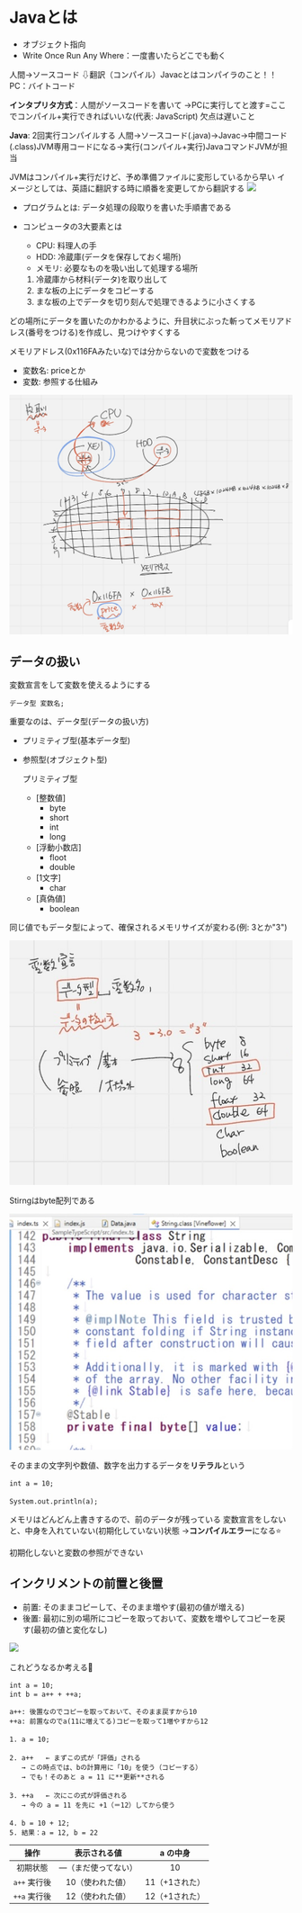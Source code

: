 # Javaとは
- オブジェクト指向
- Write Once Run Any Where：一度書いたらどこでも動く

人間->ソースコード
⇩翻訳（コンパイル）Javacとはコンパイラのこと！！
PC：バイトコード

**インタプリタ方式**：人間がソースコードを書いて
->PCに実行してと渡す=ここでコンパイル+実行できればいいな(代表: JavaScript)
欠点は遅いこと

**Java**: 2回実行コンパイルする
人間->ソースコード(.java)->Javac->中間コード(.class)JVM専用コードになる->実行(コンパイル+実行)JavaコマンドJVMが担当

JVMはコンパイル+実行だけど、予め準備ファイルに変形しているから早い
イメージとしては、英語に翻訳する時に順番を変更してから翻訳する
![](../images/1−1.jpeg)

- プログラムとは: データ処理の段取りを書いた手順書である
- コンピュータの3大要素とは
  - CPU: 料理人の手
  - HDD: 冷蔵庫(データを保存しておく場所)
  - メモリ: 必要なものを吸い出して処理する場所
  
  1. 冷蔵庫から材料(データ)を取り出して
  2. まな板の上にデータをコピーする
  3. まな板の上でデータを切り刻んで処理できるように小さくする

どの場所にデータを置いたのかわかるように、升目状にぶった斬ってメモリアドレス(番号をつける)を作成し、見つけやすくする

メモリアドレス(0x116FAみたいな)では分からないので変数をつける
- 変数名: priceとか
- 変数: 参照する仕組み

![](../images/1-2.jpeg)


## データの扱い
変数宣言をして変数を使えるようにする
```
データ型 変数名;
```

重要なのは、データ型(データの扱い方)

- プリミティブ型(基本データ型)
- 参照型(オブジェクト型)

    プリミティブ型
   - [整数値]
     - byte
     - short
     - int 
     - long
   - [浮動小数店]
     - floot
     - double
   - [1文字]
     - char
   - [真偽値]
     - boolean
  
同じ値でもデータ型によって、確保されるメモリサイズが変わる(例: 3とか"3")

![](../images/1-3.jpeg)

Stirngはbyte配列である

![](../images/1-4.jpeg)

そのままの文字列や数値、数字を出力するデータを**リテラル**という

```
int a = 10;

System.out.println(a);
```

メモリはどんどん上書きするので、前のデータが残っている
変数宣言をしないと、中身を入れていない(初期化していない)状態
->**コンパイルエラー**になる⭐️

初期化しないと変数の参照ができない

## インクリメントの前置と後置

- 前置: そのままコピーして、そのまま増やす(最初の値が増える)
- 後置: 最初に別の場所にコピーを取っておいて、変数を増やしてコピーを戻す(最初の値と変化なし)

![](images/1-5.jpeg)

これどうなるか考える👀
```
int a = 10;
int b = a++ + ++a;
```

```
a++: 後置なのでコピーを取っておいて、そのまま戻すから10
++a: 前置なのでa(11に増えてる)コピーを取って1増やすから12

1. a = 10;

2. a++   ← まずこの式が「評価」される
   → この時点では、bの計算用に「10」を使う（コピーする）
   → でも！そのあと a = 11 に**更新**される

3. ++a   ← 次にこの式が評価される
   → 今の a = 11 を先に +1（＝12）してから使う

4. b = 10 + 12;
5. 結果：a = 12, b = 22
```



| 操作         | 表示される値       | a の中身         |
|:------------:|:------------------:|:----------------:|
| 初期状態     | ―（まだ使ってない）| 10               |
| `a++` 実行後 | 10（使われた値）   | 11（+1された）   |
| `++a` 実行後 | 12（使われた値）   | 12（+1された）   |

